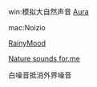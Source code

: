 
win:模拟大自然声音 [Aura](http://www.appinn.com/aura/)

mac:Noizio

[RainyMood](http://rainymood.com/)

[Nature sounds for.me](http://woxko.pixnet.net/blog/post/32167481-[好站推薦．音樂]-來自大自然的白噪音網站，)

白噪音抵消外界噪音
